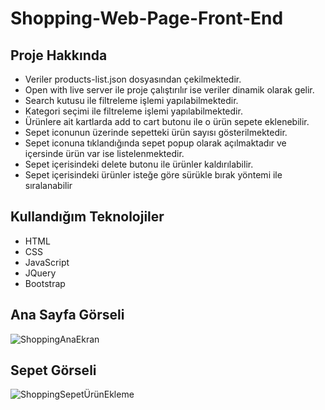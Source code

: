 # Shopping-Web-Page-Front-End

## Proje Hakkında
* Veriler products-list.json dosyasından çekilmektedir.
* Open with live server ile proje çalıştırılır ise veriler dinamik olarak gelir.
* Search kutusu ile filtreleme işlemi yapılabilmektedir.
* Kategori seçimi ile filtreleme işlemi yapılabilmektedir.
* Ürünlere ait kartlarda add to cart butonu ile o ürün sepete eklenebilir.
* Sepet iconunun üzerinde sepetteki ürün sayısı gösterilmektedir.
* Sepet iconuna tıklandığında sepet popup olarak açılmaktadır ve içersinde ürün var ise listelenmektedir.
* Sepet içerisindeki delete butonu ile ürünler kaldırılabilir.
* Sepet içerisindeki ürünler isteğe göre sürükle bırak yöntemi ile sıralanabilir

## Kullandığım Teknolojiler
* HTML
* CSS
* JavaScript
* JQuery
* Bootstrap

## Ana Sayfa Görseli
![ShoppingAnaEkran](https://user-images.githubusercontent.com/71833177/151571722-4cc12ae2-00b0-458a-bcd4-86bcfeb6df11.PNG)

## Sepet Görseli
![ShoppingSepetÜrünEkleme](https://user-images.githubusercontent.com/71833177/151573285-3dd69d1a-7000-4f18-9109-e5e5db65ccac.PNG)
